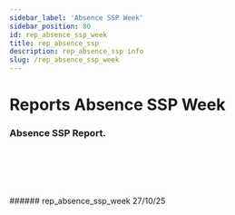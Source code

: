 ```yaml
---
sidebar_label: 'Absence SSP Week'
sidebar_position: 80
id: rep_absence_ssp_week
title: rep_absence_ssp
description: rep_absence_ssp info
slug: /rep_absence_ssp_week
---
```


# Reports Absence SSP Week

### Absence SSP Report.


 
<br/>
<br/>
<br/>
<br/>
<br/>
###### rep_absence_ssp_week 27/10/25